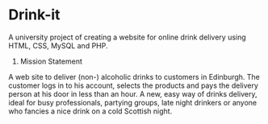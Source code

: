 # Drink-it
A university project of creating a website for online drink delivery using HTML, CSS, MySQL and PHP. 

1.	Mission Statement

A web site to deliver (non-) alcoholic drinks to customers in Edinburgh. The customer logs in to his account, selects the products and pays the delivery person at his door in less than an hour. A new, easy way of drinks delivery, ideal for busy professionals, partying groups, late night drinkers or anyone who fancies a nice drink on a cold Scottish night. 

